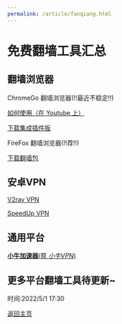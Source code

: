 ```yaml
---
permalink: /article/fanqiang.html
---
```


# 免费翻墙工具汇总

## 翻墙浏览器

ChromeGo 翻墙浏览器(!!最近不稳定!!)

[如何使用（在 Youtube 上）](https://www.youtube.com/watch?v=fAhzDLVjml8)

[下载集成插件版](https://www.123pan.com/s/dUF9-Xskw3)

FireFox 翻墙浏览器(!!荐!!)

[下载翻墙包](https://d1a.v2rss.gq/FirefoxFQ.7z)

## 安卓VPN

[V2ray VPN](https://d1a.v2rss.gq/v2ray.vpn-universal-release.apk)

[SpeedUp VPN](https://d1a.v2rss.gq/SpeedUp.VPN.apk)

## 通用平台

[**小牛加速器**(原 *小牛VPN*)](https://www.aoxvpn.cc)

## 更多平台翻墙工具待更新~

时间:2022/5/1 17:30

[返回主页](https://corestudi0.github.io)
